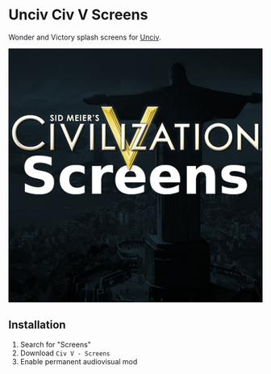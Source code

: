 # Unciv Civ V Screens

Wonder and Victory splash screens for [Unciv](https://github.com/yairm210/UnCiv).

![Preview](preview.png)

## Installation

1. Search for "Screens"
2. Download `Civ V - Screens`
3. Enable permanent audiovisual mod
